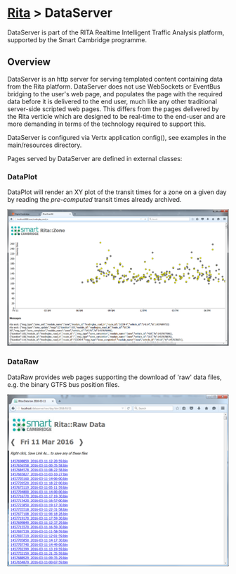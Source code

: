 # [Rita](https://github.com/ijl20/tfc_server) &gt; DataServer

DataServer is part of the RITA Realtime Intelligent Traffic Analysis platform,
supported by the Smart Cambridge programme.

## Overview

DataServer is an http server for serving templated content containing data from
the Rita platform. DataServer does not use WebSockets or EventBus bridging to the
user's web page, and populates the page with the required data before it is
delivered to the end user, much like any other traditional server-side scripted
web pages. This differs from the pages delivered by the Rita verticle which are
designed to be real-time to the end-user and are more demanding in terms of the
technology required to support this.

DataServer is configured via Vertx application config(), see examples in the
main/resources directory.

Pages served by DataServer are defined in external classes:

### DataPlot

DataPlot will render an XY plot of the transit times for a zone on a given day by
reading the *pre-computed* transit times already archived.

![DataPlot screenshot](../../../../../../../../images/zone_plot_screenshot.png)

### DataRaw

DataRaw provides web pages supporting the download of 'raw' data files, e.g.
the binary GTFS bus position files.

![DataRaw screenshot](../../../../../../../../images/raw_day_screenshot.png)

